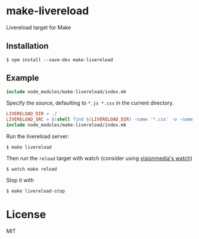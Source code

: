 
# make-livereload

Livereload target for Make


## Installation

```
$ npm install --save-dev make-livereload
```

## Example

```Makefile
include node_modules/make-livereload/index.mk
```

Specify the source, defaulting to `*.js *.css` in the current directory.

```Makefile
LIVERELOAD_DIR = ./
LIVERELOAD_SRC = $(shell find $(LIVERELOAD_DIR) -name '*.css' -o -name '*.js')
include node_modules/make-livereload/index.mk
```

Run the livereload server:

    $ make livereload

Then run the `reload` target with watch (consider using [visionmedia's
watch](https://github.com/visionmedia/watch))

    $ watch make reload

Stop it with

    $ make livereload-stop

# License

  MIT
